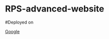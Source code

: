 # RPS-advanced-website

#Deployed on

<a href="https://rpsadvanced.netlify.app/" target="_blank">Google</a>
